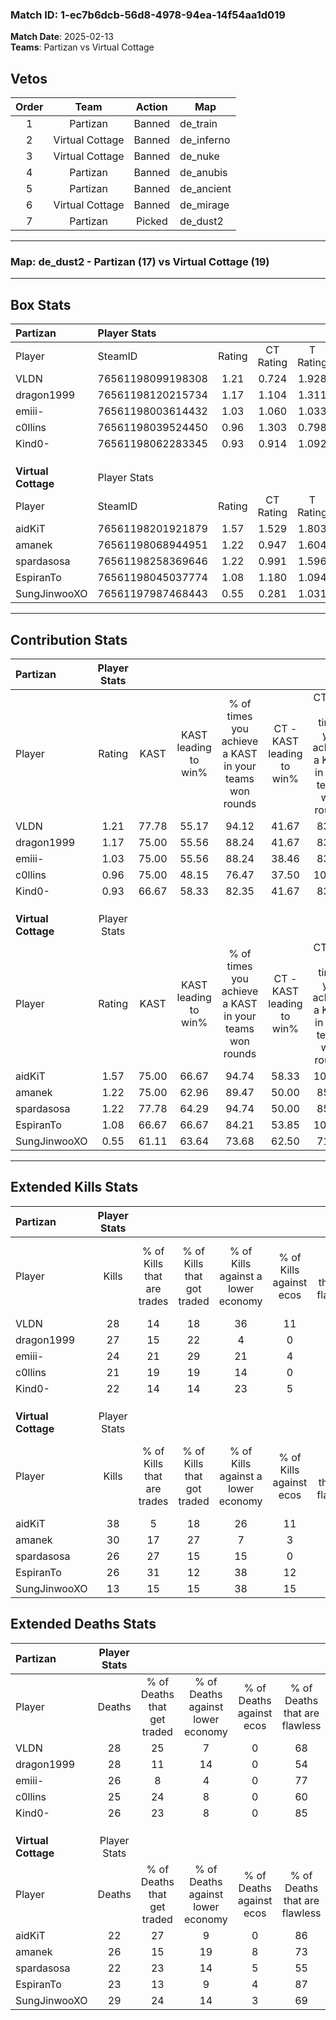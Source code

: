 ### Match ID: 1-ec7b6dcb-56d8-4978-94ea-14f54aa1d019  
**Match Date**: 2025-02-13  
**Teams**: Partizan vs Virtual Cottage  

## Vetos  

| Order | Team | Action | Map |
| :---: | :--: | :----: | --- |
| 1 | Partizan | Banned | de_train |
| 2 | Virtual Cottage | Banned | de_inferno |
| 3 | Virtual Cottage | Banned | de_nuke |
| 4 | Partizan | Banned | de_anubis |
| 5 | Partizan | Banned | de_ancient |
| 6 | Virtual Cottage | Banned | de_mirage |
| 7 | Partizan | Picked | de_dust2 |

---  

### **Map**: de_dust2 - Partizan (17) vs Virtual Cottage (19)  
---  

## Box Stats  

| **Partizan**        | Player Stats      |        |           |          |       |       |       |         |        |      |     |
| :- | :- | :-: | :-: | :-: | :-: | :-: | :-: | :-: | :-: | :-: | :-: |
| Player              | SteamID           | Rating | CT Rating | T Rating | KAST  |  ADR  | Kills | Assists | Deaths | K/D  | HS% |
| VLDN                | 76561198099198308 |  1.21  |   0.724   |  1.928   | 77.78 | 91.1  |  28   |   11    |   28   | 1.00 | 67  |
| dragon1999          | 76561198120215734 |  1.17  |   1.104   |  1.311   | 75.00 | 96.1  |  27   |    8    |   28   | 0.96 | 66  |
| emiii-              | 76561198003614432 |  1.03  |   1.060   |  1.033   | 75.00 | 64.0  |  24   |    9    |   26   | 0.92 | 45  |
| c0llins             | 76561198039524450 |  0.96  |   1.303   |  0.798   | 75.00 | 61.0  |  21   |    8    |   25   | 0.84 | 52  |
| Kind0-              | 76561198062283345 |  0.93  |   0.914   |  1.092   | 66.67 | 67.9  |  22   |    6    |   26   | 0.85 | 13  |
|                     |                   |        |           |          |       |       |       |         |        |      |     |
|                     |                   |        |           |          |       |       |       |         |        |      |     |
|                     |                   |        |           |          |       |       |       |         |        |      |     |
| **Virtual Cottage** | Player Stats      |        |           |          |       |       |       |         |        |      |     |
| Player              | SteamID           | Rating | CT Rating | T Rating | KAST  |  ADR  | Kills | Assists | Deaths | K/D  | HS% |
| aidKiT              | 76561198201921879 |  1.57  |   1.529   |  1.803   | 75.00 | 111.6 |  38   |    6    |   22   | 1.73 | 39  |
| amanek              | 76561198068944951 |  1.22  |   0.947   |  1.604   | 75.00 | 81.6  |  30   |    4    |   26   | 1.15 | 53  |
| spardasosa          | 76561198258369646 |  1.22  |   0.991   |  1.596   | 77.78 | 82.6  |  26   |    9    |   22   | 1.18 | 53  |
| EspiranTo           | 76561198045037774 |  1.08  |   1.180   |  1.094   | 66.67 | 70.9  |  26   |    7    |   23   | 1.13 | 69  |
| SungJinwooXO        | 76561197987468443 |  0.55  |   0.281   |  1.031   | 61.11 | 43.4  |  13   |    7    |   29   | 0.45 | 23  |
---  

## Contribution Stats  

| **Partizan**        | Player Stats |       |                      |                                                        |                           |                                                             |                          |                                                            |
| :- | :-: | :-: | :-: | :-: | :-: | :-: | :-: | :-: |
| Player              |    Rating    | KAST  | KAST leading to win% | % of times you achieve a KAST in your teams won rounds | CT - KAST leading to win% | CT - % of times you achieve a KAST in your teams won rounds | T - KAST leading to win% | T - % of times you achieve a KAST in your teams won rounds |
| VLDN                |     1.21     | 77.78 |        55.17         |                         94.12                          |           41.67           |                            83.33                            |          64.71           |                           100.00                           |
| dragon1999          |     1.17     | 75.00 |        55.56         |                         88.24                          |           41.67           |                            83.33                            |          66.67           |                           90.91                            |
| emiii-              |     1.03     | 75.00 |        55.56         |                         88.24                          |           38.46           |                            83.33                            |          71.43           |                           90.91                            |
| c0llins             |     0.96     | 75.00 |        48.15         |                         76.47                          |           37.50           |                           100.00                            |          63.64           |                           63.64                            |
| Kind0-              |     0.93     | 66.67 |        58.33         |                         82.35                          |           41.67           |                            83.33                            |          75.00           |                           81.82                            |
|                     |              |       |                      |                                                        |                           |                                                             |                          |                                                            |
|                     |              |       |                      |                                                        |                           |                                                             |                          |                                                            |
|                     |              |       |                      |                                                        |                           |                                                             |                          |                                                            |
| **Virtual Cottage** | Player Stats |       |                      |                                                        |                           |                                                             |                          |                                                            |
| Player              |    Rating    | KAST  | KAST leading to win% | % of times you achieve a KAST in your teams won rounds | CT - KAST leading to win% | CT - % of times you achieve a KAST in your teams won rounds | T - KAST leading to win% | T - % of times you achieve a KAST in your teams won rounds |
| aidKiT              |     1.57     | 75.00 |        66.67         |                         94.74                          |           58.33           |                           100.00                            |          73.33           |                           91.67                            |
| amanek              |     1.22     | 75.00 |        62.96         |                         89.47                          |           50.00           |                            85.71                            |          73.33           |                           91.67                            |
| spardasosa          |     1.22     | 77.78 |        64.29         |                         94.74                          |           50.00           |                            85.71                            |          75.00           |                           100.00                           |
| EspiranTo           |     1.08     | 66.67 |        66.67         |                         84.21                          |           53.85           |                           100.00                            |          81.82           |                           75.00                            |
| SungJinwooXO        |     0.55     | 61.11 |        63.64         |                         73.68                          |           62.50           |                            71.43                            |          64.29           |                           75.00                            |
---  

## Extended Kills Stats  

| **Partizan**        | Player Stats |                            |                            |                                    |                         |                              |                                 |                                       |                    |           |
| :- | :-: | :-: | :-: | :-: | :-: | :-: | :-: | :-: | :-: | :-: |
| Player              |    Kills     | % of Kills that are trades | % of Kills that got traded | % of Kills against a lower economy | % of Kills against ecos | % of Kills that are flawless | % of Kills that are close duels | % of Kills that are assisted by flash | Pistol Round Kills | AWP Kills |
| VLDN                |      28      |             14             |             18             |                 36                 |           11            |              71              |                4                |                   7                   |         1          |     0     |
| dragon1999          |      27      |             15             |             22             |                 4                  |            0            |              74              |                7                |                   0                   |         1          |     5     |
| emiii-              |      24      |             21             |             29             |                 21                 |            4            |              75              |                8                |                  13                   |         2          |     0     |
| c0llins             |      21      |             19             |             19             |                 14                 |            0            |              67              |                5                |                   0                   |         3          |     0     |
| Kind0-              |      22      |             14             |             14             |                 23                 |            5            |              82              |                5                |                   9                   |         0          |    15     |
|                     |              |                            |                            |                                    |                         |                              |                                 |                                       |                    |           |
|                     |              |                            |                            |                                    |                         |                              |                                 |                                       |                    |           |
|                     |              |                            |                            |                                    |                         |                              |                                 |                                       |                    |           |
| **Virtual Cottage** | Player Stats |                            |                            |                                    |                         |                              |                                 |                                       |                    |           |
| Player              |    Kills     | % of Kills that are trades | % of Kills that got traded | % of Kills against a lower economy | % of Kills against ecos | % of Kills that are flawless | % of Kills that are close duels | % of Kills that are assisted by flash | Pistol Round Kills | AWP Kills |
| aidKiT              |      38      |             5              |             18             |                 26                 |           11            |              71              |               13                |                   3                   |         4          |    20     |
| amanek              |      30      |             17             |             27             |                 7                  |            3            |              63              |                0                |                   7                   |         1          |     0     |
| spardasosa          |      26      |             27             |             15             |                 15                 |            0            |              73              |                4                |                   0                   |         1          |     0     |
| EspiranTo           |      26      |             31             |             12             |                 38                 |           12            |              54              |               12                |                   8                   |         3          |     0     |
| SungJinwooXO        |      13      |             15             |             15             |                 38                 |           15            |              62              |               15                |                   0                   |         0          |     0     |
## Extended Deaths Stats  

| **Partizan**        | Player Stats |                             |                                   |                          |                               |                            |                           |               |
| :- | :-: | :-: | :-: | :-: | :-: | :-: | :-: | :-: |
| Player              |    Deaths    | % of Deaths that get traded | % of Deaths against lower economy | % of Deaths against ecos | % of Deaths that are flawless | % of Deaths that are close | % of Deaths while blinded | Deaths to AWP |
| VLDN                |      28      |             25              |                 7                 |            0             |              68               |             4              |             0             |       3       |
| dragon1999          |      28      |             11              |                14                 |            0             |              54               |             14             |             4             |       6       |
| emiii-              |      26      |              8              |                 4                 |            0             |              77               |             8              |            12             |       5       |
| c0llins             |      25      |             24              |                 8                 |            0             |              60               |             12             |             4             |       3       |
| Kind0-              |      26      |             23              |                 8                 |            0             |              85               |             4              |             0             |       3       |
|                     |              |                             |                                   |                          |                               |                            |                           |               |
|                     |              |                             |                                   |                          |                               |                            |                           |               |
|                     |              |                             |                                   |                          |                               |                            |                           |               |
| **Virtual Cottage** | Player Stats |                             |                                   |                          |                               |                            |                           |               |
| Player              |    Deaths    | % of Deaths that get traded | % of Deaths against lower economy | % of Deaths against ecos | % of Deaths that are flawless | % of Deaths that are close | % of Deaths while blinded | Deaths to AWP |
| aidKiT              |      22      |             27              |                 9                 |            0             |              86               |             0              |            14             |       7       |
| amanek              |      26      |             15              |                19                 |            8             |              73               |             4              |             0             |       2       |
| spardasosa          |      22      |             23              |                14                 |            5             |              55               |             14             |             0             |       2       |
| EspiranTo           |      23      |             13              |                 9                 |            4             |              87               |             4              |             4             |       4       |
| SungJinwooXO        |      29      |             24              |                14                 |            3             |              69               |             7              |            10             |       5       |
